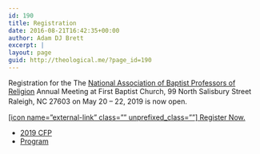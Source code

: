```yaml
---
id: 190
title: Registration
date: 2016-08-21T16:42:35+00:00
author: Adam DJ Brett
excerpt: |
layout: page
guid: http://theological.me/?page_id=190
---
```

Registration for the The [National Association of Baptist Professors of Religion](https://www.nabpr.org) Annual Meeting at First Baptist Church, 99 North Salisbury Street Raleigh, NC 27603 on May 20 – 22, 2019 is now open.<span style="font-size: large;"> </span>

<a title="2019 NABPR registration" href="https://secure.touchnet.net/C20495_ustores/web/classic/store_main.jsp?STOREID=56&SINGLESTORE=true" target="_blank" rel="noopener noreferrer">[icon name=&#8221;external-link&#8221; class=&#8221;&#8221; unprefixed_class=&#8221;&#8221;] Register Now.</a>

  * [2019 CFP](https://nabpr.org/2019-nabpr-call-for-papers/)
  * [Program](https://nabpr.org/2019-nabpr-meeting-program/)